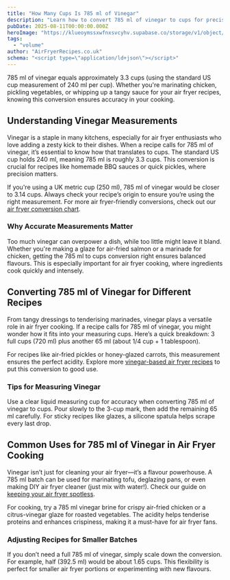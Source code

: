 ```yaml
---
title: "How Many Cups Is 785 ml of Vinegar"
description: "Learn how to convert 785 ml of vinegar to cups for precise cooking and baking. Perfect for air fryer recipes and kitchen conversions."
pubDate: 2025-08-11T00:00:00.000Z
heroImage: "https://klueoymssxwfnxsvcyhv.supabase.co/storage/v1/object/public/md/how-many-cups-is-785-ml-of-vinegar-f9b11929.webp"
tags:
  - "volume"
author: "AirFryerRecipes.co.uk"
schema: "<script type=\"application/ld+json\"></script>"
---
```


<p>785 ml of vinegar equals approximately 3.3 cups (using the standard US cup measurement of 240 ml per cup). Whether you're marinating chicken, pickling vegetables, or whipping up a tangy sauce for your air fryer recipes, knowing this conversion ensures accuracy in your cooking.</p>  

<h2>Understanding Vinegar Measurements</h2>  
<p>Vinegar is a staple in many kitchens, especially for air fryer enthusiasts who love adding a zesty kick to their dishes. When a recipe calls for 785 ml of vinegar, it’s essential to know how that translates to cups. The standard US cup holds 240 ml, meaning 785 ml is roughly 3.3 cups. This conversion is crucial for recipes like homemade BBQ sauces or quick pickles, where precision matters.</p>  

<p>If you're using a UK metric cup (250 ml), 785 ml of vinegar would be closer to 3.14 cups. Always check your recipe’s origin to ensure you’re using the right measurement. For more air fryer-friendly conversions, check out our <a href=https://www.airfryerrecipe.co.uk/air-fryer-conversion-chart>air fryer conversion chart</a>.</p>  

<h3>Why Accurate Measurements Matter</h3>  
<p>Too much vinegar can overpower a dish, while too little might leave it bland. Whether you're making a glaze for air-fried salmon or a marinade for chicken, getting the 785 ml to cups conversion right ensures balanced flavours. This is especially important for air fryer cooking, where ingredients cook quickly and intensely.</p>  

<h2>Converting 785 ml of Vinegar for Different Recipes</h2>  
<p>From tangy dressings to tenderising marinades, vinegar plays a versatile role in air fryer cooking. If a recipe calls for 785 ml of vinegar, you might wonder how it fits into your measuring cups. Here’s a quick breakdown: 3 full cups (720 ml) plus another 65 ml (about 1/4 cup + 1 tablespoon).</p>  

<p>For recipes like air-fried pickles or honey-glazed carrots, this measurement ensures the perfect acidity. Explore more <a href=https://www.airfryerrecipe.co.uk/recipes>vinegar-based air fryer recipes</a> to put this conversion to good use.</p>  

<h3>Tips for Measuring Vinegar</h3>  
<p>Use a clear liquid measuring cup for accuracy when converting 785 ml of vinegar to cups. Pour slowly to the 3-cup mark, then add the remaining 65 ml carefully. For sticky recipes like glazes, a silicone spatula helps scrape every last drop.</p>  

<h2>Common Uses for 785 ml of Vinegar in Air Fryer Cooking</h2>  
<p>Vinegar isn’t just for cleaning your air fryer—it’s a flavour powerhouse. A 785 ml batch can be used for marinating tofu, deglazing pans, or even making DIY air fryer cleaner (just mix with water!). Check our guide on <a href=https://www.airfryerrecipe.co.uk/air-fryer-cleaner>keeping your air fryer spotless</a>.</p>  

<p>For cooking, try a 785 ml vinegar brine for crispy air-fried chicken or a citrus-vinegar glaze for roasted vegetables. The acidity helps tenderise proteins and enhances crispiness, making it a must-have for air fryer fans.</p>  

<h3>Adjusting Recipes for Smaller Batches</h3>  
<p>If you don’t need a full 785 ml of vinegar, simply scale down the conversion. For example, half (392.5 ml) would be about 1.65 cups. This flexibility is perfect for smaller air fryer portions or experimenting with new flavours.</p>